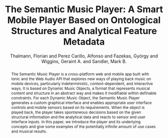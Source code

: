 --- 
title: "The Semantic Music Player: A Smart Mobile Player Based on Ontological Structures and Analytical Feature Metadata" 
abstract: "The Semantic Music Player is a cross-platform web and mobile app built with Ionic and the Web Audio API that explores new ways of playing back music on mobile devices, particularly indeterministic, context-dependent, and interactive ways. It is based on Dynamic Music Objects, a format that represents musical content and structure in an abstract way and makes it modifiable within definable constraints. For each Dynamic Music Object, the Semantic Music Player generates a custom graphical interface and enables appropriate user interface controls and mobile sensors based on its requirements. When the object is played back, the player takes spontaneous decisions based on the given structural information and the analytical data and reacts to sensor and user interface inputs. In this paper, we introduce the player and its underlying concepts and give some examples of the potentially infinite amount of use cases and musical results." 
address: "Atlanta, Georgia" 
author: "Thalmann, Florian and Perez Carillo, Alfonso and Fazekas, György and Wiggins, Geraint A. and Sandler, Mark B."
webAuthor: "Christian Baumann, Johanna Friederike, Jan-Torsten Milde" 
booktitle: "Proceedings of the International Web Audio Conference" 
editor: "Freeman, Jason and Lerch, Alexander and Paradis, Matthew" 
month: "Proceedings of the International Web Audio Conference"
pages: "1-6" 
publisher: "Georgia Tech" 
series: "WAC '18"
track: "Paper"  
year: "2016" 
id: "2016_71" 
tags: year2016
media: https://smartech.gatech.edu/bitstream/handle/1853/54596/semantic_video.html?sequence=5&isAllowed=y 
pdflink: /_data/papers/pdf/2016/2016_71.pdf
ISSN: 2663-5844
---